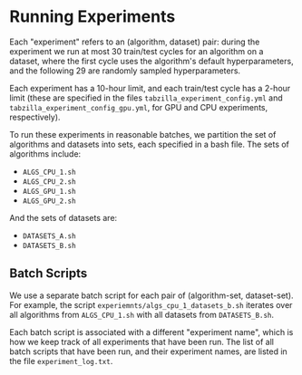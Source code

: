 # Running Experiments

Each "experiment" refers to an (algorithm, dataset) pair: during the experiment we run at most 30 train/test cycles for an algorithm on a dataset, where the first cycle uses the algorithm's default hyperparameters, and the following 29 are randomly sampled hyperparameters.

Each experiment has a 10-hour limit, and each train/test cycle has a 2-hour limit (these are specified in the files `tabzilla_experiment_config.yml` and `tabzilla_experiment_config_gpu.yml`, for GPU and CPU experiments, respectively).

To run these experiments in reasonable batches, we partition the set of algorithms and datasets into sets, each specified in a bash file. The sets of algorithms include:
- `ALGS_CPU_1.sh`
- `ALGS_CPU_2.sh`
- `ALGS_GPU_1.sh`
- `ALGS_GPU_2.sh`

And the sets of datasets are:
- `DATASETS_A.sh`
- `DATASETS_B.sh`

## Batch Scripts

We use a separate batch script for each pair of (algorithm-set, dataset-set). For example, the script `experiemnts/algs_cpu_1_datasets_b.sh` iterates over all algorithms from `ALGS_CPU_1.sh` with all datasets from `DATASETS_B.sh`.

Each batch script is associated with a different "experiment name", which is how we keep track of all experiments that have been run. The list of all batch scripts that have been run, and their experiment names, are listed in the file `experiment_log.txt`.

